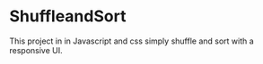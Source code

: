 # ShuffleandSort

This project in in Javascript and css simply shuffle and sort with a responsive UI.

